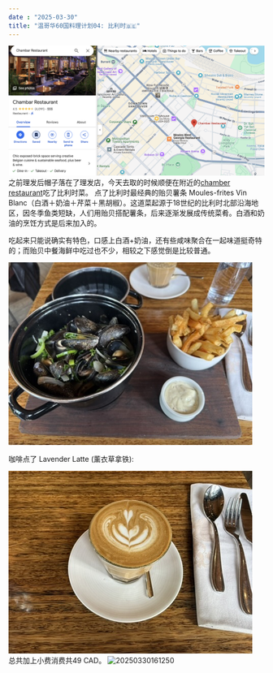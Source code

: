 ```yaml
---
date : "2025-03-30"
title: "温哥华60国料理计划04: 比利时🇧🇪"
---
```


![20250330155735](https://raw.githubusercontent.com/Jiaaming/blogImage/main/pic/20250330155735.png)
之前理发后帽子落在了理发店，今天去取的时候顺便在附近的[chamber restaurant](http://www.chambar.com/)吃了比利时菜。
点了比利时最经典的贻贝薯条 Moules-frites Vin Blanc（白酒＋奶油＋芹菜＋黑胡椒）。这道菜起源于18世纪的比利时北部沿海地区，因冬季鱼类短缺，人们用贻贝搭配薯条，后来逐渐发展成传统菜肴。白酒和奶油的烹饪方式是后来加入的。   

吃起来只能说确实有特色，口感上白酒+奶油，还有些咸味聚合在一起味道挺奇特的；而贻贝中餐海鲜中吃过也不少，相较之下感觉倒是比较普通。

![7B822DD5-1D9B-4740-BBB8-912CBC83F43C_4_5005_c](https://raw.githubusercontent.com/Jiaaming/blogImage/main/pic/7B822DD5-1D9B-4740-BBB8-912CBC83F43C_4_5005_c.jpeg)

咖啡点了 Lavender Latte (薰衣草拿铁):

![AA9B4A05-721D-4F44-B17C-3A53CFA0708E_4_5005_c](https://raw.githubusercontent.com/Jiaaming/blogImage/main/pic/AA9B4A05-721D-4F44-B17C-3A53CFA0708E_4_5005_c.jpeg)   
总共加上小费消费共49 CAD。
![20250330161250](https://raw.githubusercontent.com/Jiaaming/blogImage/main/pic/20250330161250.png)

